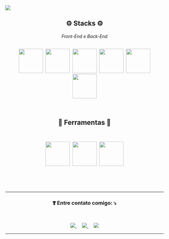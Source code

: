 

<img  src="https://readme-typing-svg.herokuapp.com//?font=Space+Grotesk&size=40&color=00D9C0&vCenter=true&lines=Ol%C3%A1+Mundo!+%F0%9F%8C%8E">
<br>
<h2 align="center">⚙️ Stacks ⚙️
<h6 align="center">Front-End e Back-End<br><br>

<p align="center">
    <kbd >
        <img src="https://alissonpeixer.github.io/iconStacks/assents/html-5-480px.svg" width="77px" height="77px">
        <img src="https://alissonpeixer.github.io/iconStacks/assents/css-3-480px.svg" width="77px" height="77px"> 
        <img src="https://alissonpeixer.github.io/iconStacks/assents/javascript-480px.svg" width="77px" height="77px">  
    </kbd>
    <kbd >
     <img src="https://alissonpeixer.github.io/iconStacks/assents/react-400px.svg" width="77px" height="77px"> 
     <img src="https://alissonpeixer.github.io/iconStacks/assents/vitejs-logo.svg" width="77px" height="77px">  
     <img src="https://alissonpeixer.github.io/iconStacks/assents/nodejs-480px.svg" width="77px" height="77px">  
    </kbd>
  
</p>
<br>
<h2 align="center">🔧 Ferramentas 🔧<br></h2><br>
<p align="center">
    <kbd >
        <span width="100px" height="100px">
            <img src="https://alissonpeixer.github.io/iconStacks/assents/npm-480px.svg" width="77px" height="77px">
        </span>
         <span width="100px" height="100px">
            <img src="https://alissonpeixer.github.io/iconStacks/assents/yarn-logo.svg" width="77px" height="77px">
        </span>
        <span width="100px" height="100px">
             <img src="https://alissonpeixer.github.io/iconStacks/assents/git-480px.svg" width="77px" height="77px"> 
        </span>              
    </kbd>
</p>
<br/>
<br/>
<br/>
<hr>
<h3 align="center">❣️ Entre contato comigo: ⤵️</h2><br>
<p align="center">
      <a href="https://www.linkedin.com/in/alissonpeixer/" alt="Linkedin">
      <img src="https://img.shields.io/badge/-Linkedin-0e76a8?style=for-the-badge&logo=Linkedin&logoColor=white&link=https://www.linkedin.com/in/alissonpeixer/"/>
      </a>
    ㅤ
      <a href="mailto:alissonpeixer4@gmail.com" alt="Gmail">
      <img src="https://img.shields.io/badge/-Gmail-FF0000?style=for-the-badge&labelColor=FF0000&logo=gmail&logoColor=white&link=mailto:alissonpeixer4@gmail.com"/>
      </a>
      ㅤ
      <a href="https://www.instagram.com/alisson.peixer/" alt="Instagram">
        <img src="https://img.shields.io/badge/-Instagram-DF0174?style=for-the-badge&logo=instagram&logoColor=white&link=https://www.instagram.com/alisson.peixer/"/>
      </a>
</p>
<hr>
